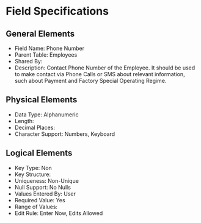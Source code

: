 # Field Specifications

## General Elements

- Field Name: Phone Number
- Parent Table: Employees
- Shared By: 
- Description: Contact Phone Number of the Employee. It should be used to make contact via Phone Calls or SMS about relevant information, such about Payment and Factory Special Operating Regime.

## Physical Elements

- Data Type: Alphanumeric
- Length: 
- Decimal Places: 
- Character Support: Numbers, Keyboard

## Logical Elements

- Key Type: Non
- Key Structure: 
- Uniqueness: Non-Unique
- Null Support: No Nulls
- Values Entered By: User
- Required Value: Yes
- Range of Values: 
- Edit Rule: Enter Now, Edits Allowed
